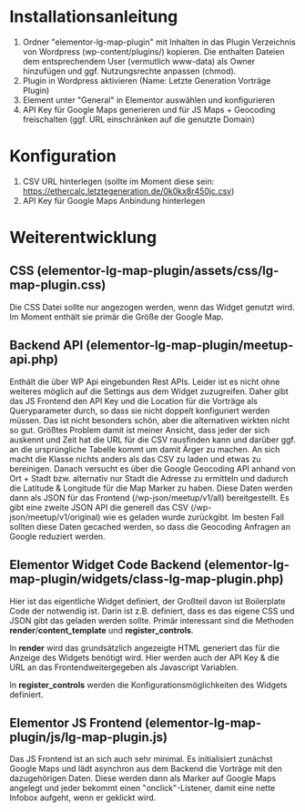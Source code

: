 # Installationsanleitung
1. Ordner "elementor-lg-map-plugin" mit Inhalten in das Plugin Verzeichnis von Wordpress (wp-content/plugins/) kopieren. Die enthalten Dateien dem entsprechendem User (vermutlich www-data) als Owner hinzufügen und ggf. Nutzungsrechte anpassen (chmod).
2. Plugin in Wordpress aktivieren (Name: Letzte Generation Vorträge Plugin)
3. Element unter "General" in Elementor auswählen und konfigurieren
4. API Key für Google Maps generieren und für JS Maps + Geocoding freischalten (ggf. URL einschränken auf die genutzte Domain)

# Konfiguration
1. CSV URL hinterlegen (sollte im Moment diese sein: https://ethercalc.letztegeneration.de/0k0kx8r450jc.csv)
2. API Key für Google Maps Anbindung hinterlegen

# Weiterentwicklung

## CSS (elementor-lg-map-plugin/assets/css/lg-map-plugin.css)
Die CSS Datei sollte nur angezogen werden, wenn das Widget genutzt wird. Im Moment enthält sie primär die Größe der Google Map.

## Backend API (elementor-lg-map-plugin/meetup-api.php)
Enthält die über WP Api eingebunden Rest APIs. Leider ist es nicht ohne weiteres möglich auf die Settings aus dem Widget zuzugreifen.
Daher gibt das JS Frontend den API Key und die Location für die Vorträge als Queryparameter durch, so dass sie nicht doppelt konfiguriert werden müssen. Das ist nicht besonders schön, aber die alternativen wirkten nicht so gut.
Größtes Problem damit ist meiner Ansicht, dass jeder der sich auskennt und Zeit hat die URL für die CSV rausfinden kann und darüber ggf. an die ursprüngliche Tabelle kommt um damit Ärger zu machen.
An sich macht die Klasse nichts anders als das CSV zu laden und etwas zu bereinigen.
Danach versucht es über die Google Geocoding API anhand von Ort + Stadt bzw. alternativ nur Stadt die Adresse zu ermitteln und dadurch die Latitude & Longitude für die Map Marker zu haben.
Diese Daten werden dann als JSON für das Frontend (/wp-json/meetup/v1/all) bereitgestellt. Es gibt eine zweite JSON API die generell das CSV  (/wp-json/meetup/v1/original) wie es geladen wurde zurückgibt.
Im besten Fall sollten diese Daten gecached werden, so dass die Geocoding Anfragen an Google reduziert werden.

## Elementor Widget Code Backend (elementor-lg-map-plugin/widgets/class-lg-map-plugin.php)
Hier ist das eigentliche Widget definiert, der Großteil davon ist Boilerplate Code der notwendig ist.
Darin ist z.B. definiert, dass es das eigene CSS und JSON gibt das geladen werden sollte.
Primär interessant sind die Methoden **render**/**content_template** und **register_controls**.

In **render** wird das grundsätzlich angezeigte HTML generiert das für die Anzeige des Widgets benötigt wird. Hier werden auch der API Key & die URL an das Frontendweitergegeben als Javascript Variablen.

In **register_controls** werden die Konfigurationsmöglichkeiten des Widgets definiert.


## Elementor JS Frontend (elementor-lg-map-plugin/js/lg-map-plugin.js)
Das JS Frontend ist an sich auch sehr minimal. Es initialisiert zunächst Google Maps und lädt asynchron aus dem Backend die Vorträge mit den dazugehörigen Daten. Diese werden dann als Marker auf Google Maps angelegt und jeder bekommt einen "onclick"-Listener, damit eine nette Infobox aufgeht, wenn er geklickt wird.
